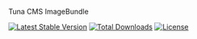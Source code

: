 Tuna CMS ImageBundle

[![Latest Stable Version](https://poser.pugx.org/tuna-cms/image-bundle/v/stable)](https://packagist.org/packages/tuna-cms/image-bundle)
[![Total Downloads](https://poser.pugx.org/tuna-cms/image-bundle/downloads)](https://packagist.org/packages/tuna-cms/image-bundle)
[![License](https://poser.pugx.org/tuna-cms/image-bundle/license)](https://packagist.org/packages/tuna-cms/image-bundle)